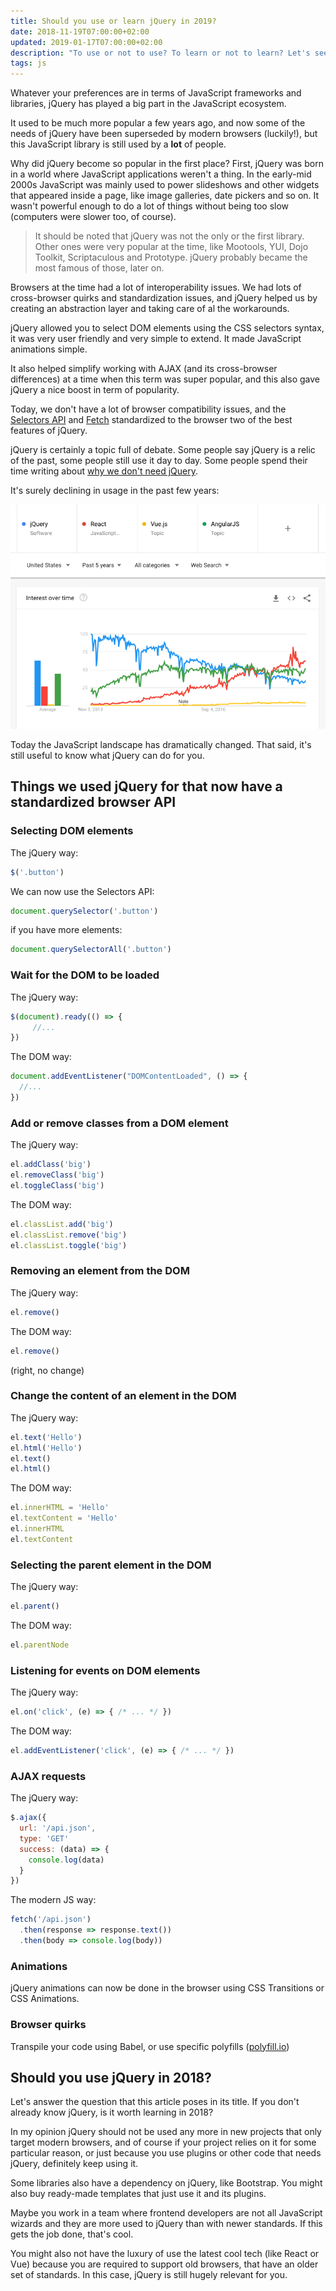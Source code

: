 ```yaml
---
title: Should you use or learn jQuery in 2019?
date: 2018-11-19T07:00:00+02:00
updated: 2019-01-17T07:00:00+02:00
description: "To use or not to use? To learn or not to learn? Let's see how you can avoid jQuery altogether, and the reasons you should keep using it"
tags: js
---
```


Whatever your preferences are in terms of JavaScript frameworks and libraries, jQuery has played a big part in the JavaScript ecosystem.

It used to be much more popular a few years ago, and now some of the needs of jQuery have been superseded by modern browsers (luckily!), but this JavaScript library is still used by a **lot** of people.

Why did jQuery become so popular in the first place? First, jQuery was born in a world where JavaScript applications weren't a thing. In the early-mid 2000s JavaScript was mainly used to power slideshows and other widgets that appeared inside a page, like image galleries, date pickers and so on. It wasn't powerful enough to do a lot of things without being too slow (computers were slower too, of course).

> It should be noted that jQuery was not the only or the first library. Other ones were very popular at the time, like Mootools, YUI, Dojo Toolkit, Scriptaculous and Prototype. jQuery probably became the most famous of those, later on.

Browsers at the time had a lot of interoperability issues. We had lots of cross-browser quirks and standardization issues, and jQuery helped us by creating an abstraction layer and taking care of al the workarounds.

jQuery allowed you to select DOM elements using the CSS selectors syntax, it was very user friendly and very simple to extend. It made JavaScript animations simple.

It also helped simplify working with AJAX (and its cross-browser differences) at a time when this term was super popular, and this also gave jQuery a nice boost in term of popularity.

Today, we don't have a lot of browser compatibility issues, and the [Selectors API](https://flaviocopes.com/selectors-api/) and [Fetch](https://flaviocopes.com/fetch-api/) standardized to the browser two of the best features of jQuery.

jQuery is certainly a topic full of debate. Some people say jQuery is a relic of the past, some people still use it day to day. Some people spend their time writing about [why we don't need jQuery](https://www.google.com/search?q=why+we+dont+need+jquery).

It's surely declining in usage in the past few years:

![jQuery trends](trends.png)

Today the JavaScript landscape has dramatically changed. That said, it's still useful to know what jQuery can do for you.

## Things we used jQuery for that now have a standardized browser API

### Selecting DOM elements

The jQuery way:

```js
$('.button')
```

We can now use the Selectors API:

```js
document.querySelector('.button')
```

if you have more elements:

```js
document.querySelectorAll('.button')
```

### Wait for the DOM to be loaded

The jQuery way:

```js
$(document).ready(() => {
	 //...
})
```

The DOM way:

```js
document.addEventListener("DOMContentLoaded", () => {
  //...
})
```


### Add or remove classes from a DOM element

The jQuery way:

```js
el.addClass('big')
el.removeClass('big')
el.toggleClass('big')
```

The DOM way:

```js
el.classList.add('big')
el.classList.remove('big')
el.classList.toggle('big')
```

### Removing an element from the DOM

The jQuery way:

```js
el.remove()
```

The DOM way:

```js
el.remove()
```

(right, no change)

### Change the content of an element in the DOM

The jQuery way:

```js
el.text('Hello')
el.html('Hello')
el.text()
el.html()
```

The DOM way:

```js
el.innerHTML = 'Hello'
el.textContent = 'Hello'
el.innerHTML
el.textContent
```

### Selecting the parent element in the DOM

The jQuery way:

```js
el.parent()
```

The DOM way:

```js
el.parentNode
```


### Listening for events on DOM elements

The jQuery way:

```js
el.on('click', (e) => { /* ... */ })
```

The DOM way:

```js
el.addEventListener('click', (e) => { /* ... */ })
```


### AJAX requests

The jQuery way:

```js
$.ajax({
  url: '/api.json',
  type: 'GET'
  success: (data) => {
    console.log(data)
  }
})
```

The modern JS way:

```js
fetch('/api.json')
  .then(response => response.text())
  .then(body => console.log(body))
```

### Animations

jQuery animations can now be done in the browser using CSS Transitions or CSS Animations.

### Browser quirks

Transpile your code using Babel, or use specific polyfills ([polyfill.io](https://polyfill.io))

## Should you use jQuery in 2018?

Let's answer the question that this article poses in its title. If you don't already know jQuery, is it worth learning in 2018?

In my opinion jQuery should not be used any more in new projects that only target modern browsers, and of course if your project relies on it for some particular reason, or just because you use plugins or other code that needs jQuery, definitely keep using it.

Some libraries also have a dependency on jQuery, like Bootstrap. You might also buy ready-made templates that just use it and its plugins.

Maybe you work in a team where frontend developers are not all JavaScript wizards and they are more used to jQuery than with newer standards. If this gets the job done, that's cool.

You might also not have the luxury of use the latest cool tech (like React or Vue) because you are required to support old browsers, that have an older set of standards. In this case, jQuery is still hugely relevant for you.